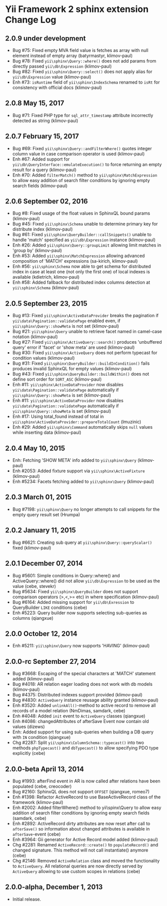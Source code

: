 Yii Framework 2 sphinx extension Change Log
===========================================

2.0.9 under development
-----------------------

- Bug #75: Fixed empty MVA field value is fetches as array with null element instead of empty array (batyrmastyr, klimov-paul)
- Bug #78: Fixed `yii\sphinx\Query::where()` does not add params from directly passed `yii\db\Expression` (klimov-paul)
- Bug #82: Fixed `yii\sphinx\Query::select()` does not apply alias for `yii\db\Expression` value (klimov-paul)
- Enh #73: `isRuntime` field of `yii\sphinx\IndexSchema` renamed to `isRt` for consistency with official docs (klimov-paul)


2.0.8 May 15, 2017
------------------

- Bug #71: Fixed PHP type for `sql_attr_timestamp` attribute incorrectly detected as string (klimov-paul)


2.0.7 February 15, 2017
-----------------------

- Bug #69: Fixed `yii\sphinx\Query::andFilterWhere()` quotes integer column value in case comparison operator is used (klimov-paul)
- Enh #67: Added support for `yii\db\QueryInterface::emulateExecution()` to force returning an empty result for a query (klimov-paul)
- Enh #70: Added `filterMatch()` method to `yii\sphinx\MatchExpression` to allow easy addition of search filter conditions by ignoring empty search fields (klimov-paul)


2.0.6 September 02, 2016
------------------------

- Bug #8: Fixed usage of the float values in SphinxQL bound params (klimov-paul)
- Bug #45: Fixed `yii\sphinx\Schema` unable to determine primary key for distribute index (klimov-paul)
- Bug #61: Fixed `yii\sphinx\QueryBuilder::callSnippets()` unable to handle 'match' specified as `yii\db\Expression` instance (klimov-paul)
- Enh #26: Added `yii\sphinx\Query::groupLimit` allowing limit matches in 'group by' (klimov-paul)
- Enh #53: Added `yii\sphinx\MatchExpression` allowing advanced composition of 'MATCH' expressions (sa-kirich, klimov-paul)
- Enh #56: `yii\sphinx\Schema` now able to get schema for distributed index in case at least one (not only the first one) of local indexes is available (kdietrich, klimov-paul)
- Enh #58: Added fallback for distributed index columns detection at `yii\sphinx\Schema` (klimov-paul)


2.0.5 September 23, 2015
------------------------

- Bug #13: Fixed `yii\sphinx\ActiveDataProvider` breaks the pagination if `yii\data\Pagination::validatePage` enabled even, if `yii\sphinx\Query::showMeta` is not set (klimov-paul)
- Bug #21: `yii\sphinx\Query` unable to retrieve facet named in camel-case notation (klimov-paul)
- Bug #27: Fixed `yii\sphinx\ActiveQuery::search()` produces 'unbuffered query' error if 'facet' or 'show meta' are used (klimov-paul)
- Bug #30: Fixed `yii\sphinx\ActiveQuery` does not perform typecast for condition values (klimov-paul)
- Bug #31: Fixed `yii\sphinx\QueryBuilder::buildInCondition()` fails produces invalid SphinxQL for empty values (klimov-paul)
- Bug #43: Fixed `yii\sphinx\QueryBuilder::buildWithin()` does not define sort order for `SORT_ASC` (klimov-paul)
- Enh #11: `yii\sphinx\ActiveDataProvider` now disables `yii\data\Pagination::validatePage` automatically if `yii\sphinx\Query::showMeta` is set (klimov-paul)
- Enh #11: `yii\sphinx\ActiveDataProvider` now disables `yii\data\Pagination::validatePage` automatically if `yii\sphinx\Query::showMeta` is set (klimov-paul)
- Enh #17: Using total_found instead of total in `yii\sphinx\ActiveDataProvider::prepareTotalCount` (lmuzinic)
- Enh #29: Added `yii\sphinx\Command` automatically skips `null` values while inserting data (klimov-paul)


2.0.4 May 10, 2015
------------------

- Enh: Fetching 'SHOW META' info added to `yii\sphinx\Query` (klimov-paul)
- Enh #2053: Added fixture support via `yii\sphinx\ActiveFixture` (klimov-paul)
- Enh #5234: Facets fetching added to `yii\sphinx\Query` (klimov-paul)


2.0.3 March 01, 2015
--------------------

- Bug #7198: `yii\sphinx\Query` no longer attempts to call snippets for the empty query result set (Hrumpa)


2.0.2 January 11, 2015
----------------------

- Bug #6621: Creating sub query at `yii\sphinx\Query::queryScalar()` fixed (klimov-paul)


2.0.1 December 07, 2014
-----------------------

- Bug #5601: Simple conditions in Query::where() and ActiveQuery::where() did not allow `yii\db\Expression` to be used as the value (cebe, stevekr)
- Bug #5634: Fixed `yii\sphinx\QueryBuilder` does not support comparison operators (>,<,>= etc) in where specification (klimov-paul)
- Bug #6164: Added missing support for `yii\db\Exression` to QueryBuilder `LIKE` conditions (cebe)
- Enh #5223: Query builder now supports selecting sub-queries as columns (qiangxue)


2.0.0 October 12, 2014
----------------------

- Enh #5211: `yii\sphinx\Query` now supports 'HAVING' (klimov-paul)


2.0.0-rc September 27, 2014
---------------------------

- Bug #3668: Escaping of the special characters at 'MATCH' statement added (klimov-paul)
- Bug #4018: AR relation eager loading does not work with db models (klimov-paul)
- Bug #4375: Distributed indexes support provided (klimov-paul)
- Bug #4830: `ActiveQuery` instance reusage ability granted (klimov-paul)
- Enh #3520: Added `unlinkAll()`-method to active record to remove all records of a model relation (NmDimas, samdark, cebe)
- Enh #4048: Added `init` event to `ActiveQuery` classes (qiangxue)
- Enh #4086: changedAttributes of afterSave Event now contain old values (dizews)
- Enh: Added support for using sub-queries when building a DB query with `IN` condition (qiangxue)
- Chg #2287: Split `yii\sphinx\ColumnSchema::typecast()` into two methods `phpTypecast()` and `dbTypecast()` to allow specifying PDO type explicitly (cebe)


2.0.0-beta April 13, 2014
-------------------------

- Bug #1993: afterFind event in AR is now called after relations have been populated (cebe, creocoder)
- Bug #2160: SphinxQL does not support `OFFSET` (qiangxue, romeo7)
- Enh #1398: Refactor ActiveRecord to use BaseActiveRecord class of the framework (klimov-paul)
- Enh #2002: Added filterWhere() method to yii\spinx\Query to allow easy addition of search filter conditions by ignoring empty search fields (samdark, cebe)
- Enh #2892: ActiveRecord dirty attributes are now reset after call to `afterSave()` so information about changed attributes is available in `afterSave`-event (cebe)
- Enh #3964: Gii generator for Active Record model added (klimov-paul)
- Chg #2281: Renamed `ActiveRecord::create()` to `populateRecord()` and changed signature. This method will not call instantiate() anymore (cebe)
- Chg #2146: Removed `ActiveRelation` class and moved the functionality to `ActiveQuery`.
             All relational queries are now directly served by `ActiveQuery` allowing to use
             custom scopes in relations (cebe)


2.0.0-alpha, December 1, 2013
-----------------------------

- Initial release.
